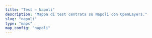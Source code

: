 ```yaml
---
title: "Test – Napoli"
description: "Mappa di test centrata su Napoli con OpenLayers."
slug: "napoli"
type: "maps"
map_config: "napoli"
---
```

